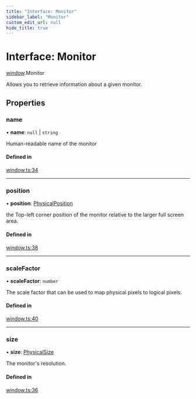 ```yaml
---
title: "Interface: Monitor"
sidebar_label: "Monitor"
custom_edit_url: null
hide_title: true
---
```


# Interface: Monitor

[window](../modules/window.md).Monitor

Allows you to retrieve information about a given monitor.

## Properties

### name

• **name**: ``null`` \| `string`

Human-readable name of the monitor

#### Defined in

[window.ts:34](https://github.com/tauri-apps/tauri/blob/1be3546/tooling/api/src/window.ts#L34)

___

### position

• **position**: [PhysicalPosition](../classes/window.physicalposition.md)

the Top-left corner position of the monitor relative to the larger full screen area.

#### Defined in

[window.ts:38](https://github.com/tauri-apps/tauri/blob/1be3546/tooling/api/src/window.ts#L38)

___

### scaleFactor

• **scaleFactor**: `number`

The scale factor that can be used to map physical pixels to logical pixels.

#### Defined in

[window.ts:40](https://github.com/tauri-apps/tauri/blob/1be3546/tooling/api/src/window.ts#L40)

___

### size

• **size**: [PhysicalSize](../classes/window.physicalsize.md)

The monitor's resolution.

#### Defined in

[window.ts:36](https://github.com/tauri-apps/tauri/blob/1be3546/tooling/api/src/window.ts#L36)
